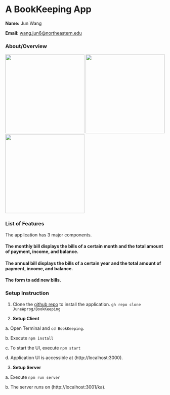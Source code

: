 # A BookKeeping App 

**Name:**  Jun Wang

**Email:**  wang.jun6@northeastern.edu

### About/Overview
<img src ="https://github.com/JuneWprog/BookKeeping/assets/77699526/45aef1f2-64ad-430e-abbf-471a21b20fe4" width="250"/>
<img src ="https://github.com/JuneWprog/BookKeeping/assets/77699526/26d34204-13b6-495f-831f-d446a9cebcad" width="250"/>
<img src ="https://github.com/JuneWprog/BookKeeping/assets/77699526/c9b233c7-0b5d-4692-9415-6ee7fb997441" width="250"/>

### List of Features

The application has 3 major components.

#### The monthly bill displays the bills of a certain month and the total amount of payment, income, and balance.
#### The annual bill displays the bills of a certain year and the total amount of payment, income, and balance.
#### The form to add new bills.

### Setup Instruction

1. Clone the [github repo]([https://github.com/JuneWprog/BookKeeping]) to install the application.
  ```gh repo clone JuneWprog/BookKeeping```

3. **Setup Client**

a. Open Terminal and ```cd BookKeeping```.

b. Execute ```npm install```

c. To start the UI, execute ```npm start```

d. Application UI is accessible  at 
(http://localhost:3000).

3. **Setup Server**
 
a. Execute ```npm run server```

b. The server runs on 
(http://localhost:3001/ka).


